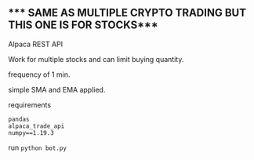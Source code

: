 ## *** SAME AS MULTIPLE CRYPTO TRADING BUT THIS ONE IS FOR STOCKS***

Alpaca REST API

Work for multiple stocks and can limit buying quantity.

frequency of 1 min.

simple SMA and EMA applied.

requirements
```
pandas
alpaca_trade_api
numpy==1.19.3
```
run ```python bot.py```